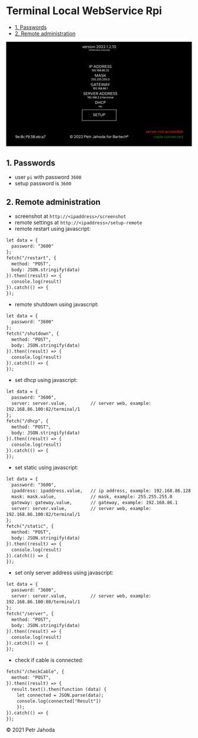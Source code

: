 # Terminal Local WebService Rpi

* [1. Passwords](#1-passwords)
* [2. Remote administration](#2-remote-administration)

![actual screenshot](image4.png)

 

## 1. Passwords
* user `pi` with password `3600`
* setup password is `3600`

## 2. Remote administration
* screenshot at `http://<ipaddress>/screenshot`
* remote settings at `http://<ipaddress>/setup-remote`
* remote restart using javascript:
```
let data = {
  password: "3600"
};
fetch("/restart", {
  method: "POST",
  body: JSON.stringify(data)
}).then((result) => {
  console.log(result)
}).catch(() => {
});
```
* remote shutdown using javascript:
```
let data = {
  password: "3600"
};
fetch("/shutdown", {
  method: "POST",
  body: JSON.stringify(data)
}).then((result) => {
  console.log(result)
}).catch(() => {
});
```
* set dhcp using javascript:
```
let data = {
  password: "3600",
  server: server.value,         // server web, example: 192.168.86.100:82/terminal/1
};
fetch("/dhcp", {
  method: "POST",
  body: JSON.stringify(data)
}).then((result) => {
  console.log(result)
}).catch(() => {
});
```

* set static using javascript:
```
let data = {
  password: "3600",     
  ipaddress: ipaddress.value,   // ip address, example: 192.168.86.128
  mask: mask.value,             // mask, example: 255.255.255.0
  gateway: gateway.value,       // gateway, example: 192.168.86.1
  server: server.value,         // server web, example: 192.168.86.100:82/terminal/1
};
fetch("/static", {
  method: "POST",
  body: JSON.stringify(data)
}).then((result) => {
  console.log(result)
}).catch(() => {
});
```
* set only server address using javascript:
```
let data = {
  password: "3600",
  server: server.value,         // server web, example: 192.168.86.100:80/terminal/1
};
fetch("/server", {
  method: "POST",
  body: JSON.stringify(data)
}).then((result) => {
  console.log(result)
}).catch(() => {
});
```
* check if cable is connected:
```
fetch("/checkCable", {
  method: "POST",
}).then((result) => {
  result.text().then(function (data) {
    let connected = JSON.parse(data);
    console.log(connected["Result"])
    });
}).catch(() => {
});
```

© 2021 Petr Jahoda
